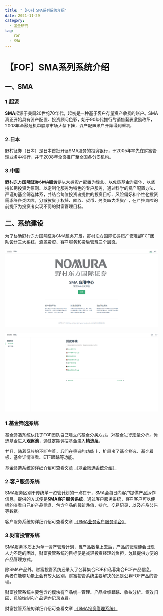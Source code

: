 ```yaml
---
title: "【FOF】SMA系列系统介绍"
date: 2021-11-29
category:
  - 基金研究
tag: 
  - FOF
  - SMA
---
```


# 【FOF】SMA系列系统介绍

## 一、SMA

### 1.起源

**SMA**起源于美国20世纪70年代，起初是一种基于客户存量资产收费的账户。SMA真正开始具有资产配置、投资顾问色彩，始于90年代推行的销售薪酬激励改革，2008年金融危机中股票市场大幅下挫，资产配置账户开始得到重视。

### 2.日本

野村证券（日本）是日本首批开展SMA服务的投资银行，于2005年率先在财富管理业务中推行，并于2008年全面推广至全国各分支机构。

### 3.中国

**野村东方国际证券SMA服务**是以大类资产配置为理念、以优质基金为载体、以坚持长期投资为原则、以定制化服务为特色的专户服务，通过科学的资产配置方法、严谨的基金筛选体系，并结合每位投资者提供的投资目标、风险偏好和个性化投资需求等各类因素，分散投资于权益、固收、货币、另类四大类资产，在严控风险的前提下为投资者实现不同的财富管理目标。

## 二、系统建设

为了协助野村东方国际证券SMA服务开展，野村东方国际证券资产管理部FOF团队设计三大系统，涵盖投资、客户服务和投后管理三个层面。

![home1-1](/images/sma_system/1-1.png)

![home1-2](/images/sma_system/1-2.png)

### 1.基金筛选系统

基金筛选系统依托于FOF团队自己建立的基金分类方式，对基金进行定量分析，优选基金进入**观察池**，通过定期评估基金进入**精选层**。

并且，随着系统的不断完善，我们在筛选的功能上，扩展出了基金挑选、基金看板、基金详情查看、ETF跟踪等功能。

基金筛选系统的详细介绍可查看文章 [《基金筛选系统介绍》](https://pengchuanc.github.io/posts/introduction-fundscreen/)

### 2.客户服务系统

SMA服务区别于传统单一资管计划的一点在于，SMA会每日向客户提供产品运作信息，提供的方式便是**SMA客户服务系统**。通过客户服务系统，客户客户可以便捷的查看自己的产品信息，包含产品的最新净值、持仓、交易记录，以及产品公告等数据。

客户服务系统的详细介绍可查看文章 [《SMA业务客户服务平台》](https://pengchuanc.github.io/posts/introduction-clientservices/)

### 3.财富投管系统

SMA服务本质上为单一资产管理计划，当产品数量上去后，产品的管理便会出现人力不足的困难，财富投管系统的目标便是减轻投资经理的负担，为其提供方便的产品管理方式。

除SMA产品外，财富投管系统还录入了公募集合FOF和私募集合FOF产品信息，两者在能够功能上会有较大区别，财富投管系统主要解决的还是公募FOF产品的管理。

财富投管系统主要包含的模块有产品统一管理、产品业绩跟踪、收益分析、绩效归因、风险控制和产品运作记录查看。

财富投管系统的详细介绍可查看文章 [《SMA投资管理系统》](https://pengchuanc.github.io/posts/introduction_sma_management/)

